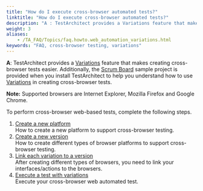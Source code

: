 ```yaml
--- 
title: "How do I execute cross-browser automated tests?"
linktitle: "How do I execute cross-browser automated tests?"
description: "A : TestArchitect provides a Variations feature that makes creating cross-browser tests easier. Additionally, the Scrum Board sample project is provided when you install TestArchitect to help you ..."
weight: 3
aliases: 
    - /TA_FAQ/Topics/faq.howto.web_automation_variations.html
keywords: "FAQ, cross-browser testing, variations"
---
```


**A**: TestArchitect provides a [Variations](/TA_Help/Topics/Variations.html) feature that makes creating cross-browser tests easier. Additionally, the [Scrum Board](/TA_Tutorials_Sample_App/Topics/SR_Scrum_Board_def.html) sample project is provided when you install TestArchitect to help you understand how to use [Variations](/TA_Help/Topics/Variations.html) in creating cross-browser tests.

**Note:** Supported browsers are Internet Explorer, Mozilla Firefox and Google Chrome.

To perform cross-browser web-based tests, complete the following steps.

1.  [Create a new platform](/TA_FAQ/Topics/faq.howto.web_automation_variations.create_new_system.html)  
How to create a new platform to support cross-browser testing.
2.  [Create a new version](/TA_FAQ/Topics/faq.howto.web_automation_variations.create_new_version.html)  
How to create different types of browser platforms to support cross-browser testing.
3.  [Link each variation to a version](/TA_FAQ/Topics/faq.howto.web_automation_variations.linking.html)  
After creating different types of browsers, you need to link your interfaces/actions to the browsers.
4.  [Execute a test with variations](/TA_FAQ/Topics/faq.howto.web_automation_variations.executing.html)  
Execute your cross-browser web automated test.


